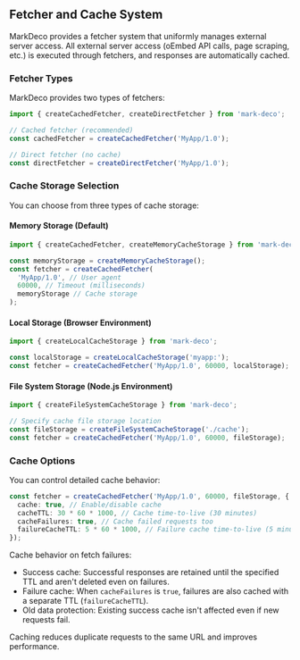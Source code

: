 ## Fetcher and Cache System

MarkDeco provides a fetcher system that uniformly manages external server access. All external server access (oEmbed API calls, page scraping, etc.) is executed through fetchers, and responses are automatically cached.

### Fetcher Types

MarkDeco provides two types of fetchers:

```typescript
import { createCachedFetcher, createDirectFetcher } from 'mark-deco';

// Cached fetcher (recommended)
const cachedFetcher = createCachedFetcher('MyApp/1.0');

// Direct fetcher (no cache)
const directFetcher = createDirectFetcher('MyApp/1.0');
```

### Cache Storage Selection

You can choose from three types of cache storage:

#### Memory Storage (Default)

```typescript
import { createCachedFetcher, createMemoryCacheStorage } from 'mark-deco';

const memoryStorage = createMemoryCacheStorage();
const fetcher = createCachedFetcher(
  'MyApp/1.0', // User agent
  60000, // Timeout (milliseconds)
  memoryStorage // Cache storage
);
```

#### Local Storage (Browser Environment)

```typescript
import { createLocalCacheStorage } from 'mark-deco';

const localStorage = createLocalCacheStorage('myapp:');
const fetcher = createCachedFetcher('MyApp/1.0', 60000, localStorage);
```

#### File System Storage (Node.js Environment)

```typescript
import { createFileSystemCacheStorage } from 'mark-deco';

// Specify cache file storage location
const fileStorage = createFileSystemCacheStorage('./cache');
const fetcher = createCachedFetcher('MyApp/1.0', 60000, fileStorage);
```

### Cache Options

You can control detailed cache behavior:

```typescript
const fetcher = createCachedFetcher('MyApp/1.0', 60000, fileStorage, {
  cache: true, // Enable/disable cache
  cacheTTL: 30 * 60 * 1000, // Cache time-to-live (30 minutes)
  cacheFailures: true, // Cache failed requests too
  failureCacheTTL: 5 * 60 * 1000, // Failure cache time-to-live (5 minutes)
});
```

Cache behavior on fetch failures:

- Success cache: Successful responses are retained until the specified TTL and aren't deleted even on failures.
- Failure cache: When `cacheFailures` is `true`, failures are also cached with a separate TTL (`failureCacheTTL`).
- Old data protection: Existing success cache isn't affected even if new requests fail.

Caching reduces duplicate requests to the same URL and improves performance.
